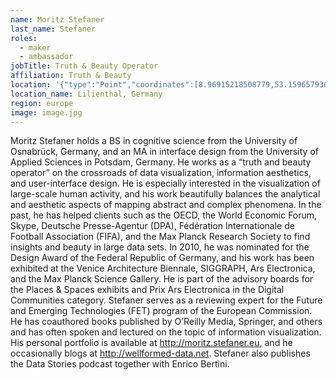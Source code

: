 ```yaml
---
name: Moritz Stefaner
last_name: Stefaner
roles:
  - maker
  - ambassador
jobTitle: Truth & Beauty Operator
affiliation: Truth & Beauty
location: '{"type":"Point","coordinates":[8.96915218508779,53.15965793627962]}'
location_name: Lilienthal, Germany
region: europe
image: image.jpg
---
```

Moritz Stefaner holds a BS in cognitive science from the University of Osnabrück, Germany, and an MA in interface design from the University of Applied Sciences in Potsdam, Germany. He works as a “truth and beauty operator” on the crossroads of data visualization, information aesthetics, and user-interface design. He is especially interested in the visualization of large-scale human activity, and his work beautifully balances the analytical and aesthetic aspects of mapping abstract and complex phenomena. In the past, he has helped clients such as the OECD, the World Economic Forum, Skype, Deutsche Presse-Agentur (DPA), Fédération Internationale de Football Association (FIFA), and the Max Planck Research Society to find insights and beauty in large data sets. In 2010, he was nominated for the Design Award of the Federal Republic of Germany, and his work has been exhibited at the Venice Architecture Biennale, SIGGRAPH, Ars Electronica, and the Max Planck Science Gallery. He is part of the advisory boards for the Places & Spaces exhibits and Prix Ars Electronica in the Digital Communities category. Stefaner serves as a reviewing expert for the Future and Emerging Technologies (FET) program of the European Commission. He has coauthored books published by O’Reilly Media, Springer, and others and has often spoken and lectured on the topic of information visualization. His personal portfolio is available at http://moritz.stefaner.eu, and he occasionally blogs at http://wellformed-data.net. Stefaner also publishes the Data Stories podcast together with Enrico Bertini.
